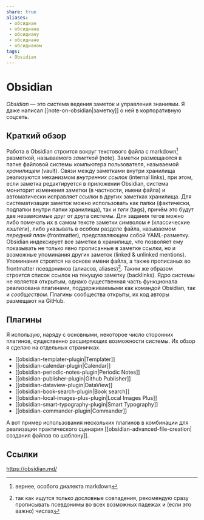 ```yaml
---
share: true
aliases:
 - обсидиан
 - обсидиана
 - обсидиану
 - обсидиане
 - обсидианом
tags:
 - Obsidian
---
```

# Obsidian
*Obsidian* — это система ведения заметок и управления знаниями. Я даже написал [[note-on-obsidian|заметку]] о ней в корпоративную соцсеть.
## Краткий обзор
Работа в Obsidian строится вокруг текстового файла с markdown[^1] разметкой, называемого *заметкой* (note). Заметки размещаются в папке файловой системы компьютера пользователя, называемой *хранилищем* (vault). Связи между заметками внутри хранилища реализуются механизмом *внутренних ссылок* (internal links), при этом, если заметка редактируется в приложении Obsidian, система мониторит изменения заметки (в частности, имени файла) и автоматически исправляет ссылки в других заметках хранилища.
Для систематизации заметок можно использовать как папки (фактически, подпапки внутри папки хранилища), так и *теги* (tags), причём это будут две независимые друг от друга системы.
Для задания тегов можно либо помечать их в самом тексте заметки символом `#` (классические *хэштеги*),  либо указывать в особом разделе файла, называемом *передний план* (frontmatter), представляющем собой YAML-разметку.
Obsidian индексирует все заметки в хранилище, что позволяет ему показывать не только явно прописанные в заметке ссылки, но и возможные упоминания других заметок (linked & unlinked mentions). Упоминания строятся на основе имени файла, а также прописаных во frontmatter псевдонимов (алиасов, aliases)[^2]. Таким же образом строится список ссылок на текущую заметку (backlinks).
Ядро системы не является открытым, однако существенная часть функционала реализована плагинами, поддерживаемыми как командой Obsidian, так и *сообществом*. Плагины сообщества открыты, их код авторы размещают на GitHub.
## Плагины
Я использую, наряду с основными, некоторое число сторонних плагинов, существенно расширяющих возможности системы. Их обзор я сделаю на отдельных страничках.
- [[obsidian-templater-plugin|Templater]]
- [[obsidian-calendar-plugin|Calendar]]
- [[obsidian-periodic-notes-plugin|Periodic Notes]]
- [[obsidian-publisher-plugin|Github Publisher]]
- [[obsidian-dataview-plugin|DataView]]
- [[obsidian-book-search-plugin|Book search]]
- [[obsidian-local-images-plus-plugin|Local Images Plus]]
- [[obsidian-smart-typography-plugin|Smart Typography]]
- [[obsidian-commander-plugin|Commander]]

А вот пример использования нескольких плагинов в комбинации для реализации практического сценария [[obsidian-advanced-file-creation|создания файлов по шаблону]].

[^1]: вернее, особого диалекта markdown
[^2]: так как ищутся только дословные совпадения, рекомендую сразу прописывать псевдонимы во всех возможных падежах и (если это важно) числах

## Ссылки
https://obsidian.md/
